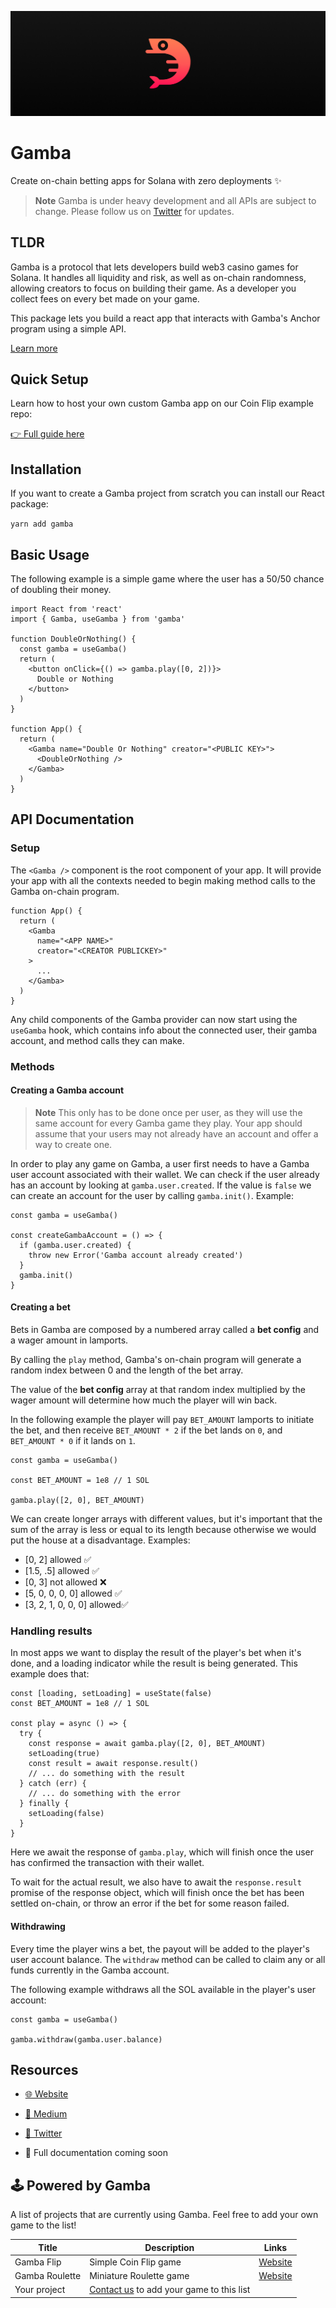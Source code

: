 ![Gamba](gamba.png)

# Gamba
Create on-chain betting apps for Solana with zero deployments ✨

> **Note**
> Gamba is under heavy development and all APIs are subject to change. Please follow us on [Twitter](https://twitter.com/GambaLabs) for updates.

## TLDR

Gamba is a protocol that lets developers build web3 casino games for Solana. It handles all liquidity and risk, as well as on-chain randomness, allowing creators to focus on building their game. As a developer you collect fees on every bet made on your game.

This package lets you build a react app that interacts with Gamba's Anchor program using a simple API.

[Learn more](https://medium.com/@gambaLabs/what-is-gamba-721f6064e050)

## Quick Setup

Learn how to host your own custom Gamba app on our Coin Flip example repo:

[👉 Full guide here](https://github.com/gamba-labs/flip)

## Installation

If you want to create a Gamba project from scratch you can install our React package:

`yarn add gamba`

## Basic Usage

The following example is a simple game where the user has a 50/50 chance of doubling their money.

```tsx
import React from 'react'
import { Gamba, useGamba } from 'gamba'

function DoubleOrNothing() {
  const gamba = useGamba()
  return (
    <button onClick={() => gamba.play([0, 2])}>
      Double or Nothing
    </button>
  )
}

function App() {
  return (
    <Gamba name="Double Or Nothing" creator="<PUBLIC KEY>">
      <DoubleOrNothing />
    </Gamba>
  )
}
```

## API Documentation

### Setup

The `<Gamba />` component is the root component of your app. It will provide your app with all the contexts needed to begin making method calls to the Gamba on-chain program.

```tsx
function App() {
  return (
    <Gamba
      name="<APP NAME>"
      creator="<CREATOR PUBLICKEY>"
    >
      ...
    </Gamba>
  )
}
```

Any child components of the Gamba provider can now start using the `useGamba` hook, which contains info about the connected user, their gamba account, and method calls they can make.

### Methods

#### Creating a Gamba account

> **Note**
> This only has to be done once per user, as they will use the same account for every Gamba game they play.
> Your app should assume that your users may not already have an account and offer a way to create one.

In order to play any game on Gamba, a user first needs to have a Gamba user account associated with their wallet. We can check if the user already has an account by looking at `gamba.user.created`. If the value is `false` we can create an account for the user by calling `gamba.init()`. Example:

```tsx
const gamba = useGamba()

const createGambaAccount = () => {
  if (gamba.user.created) {
    throw new Error('Gamba account already created')
  }
  gamba.init()
}
```


#### Creating a bet

Bets in Gamba are composed by a numbered array called a **bet config** and a wager amount in lamports.

By calling the `play` method, Gamba's on-chain program will generate a random index between 0 and the length of the bet array.

The value of the **bet config** array at that random index multiplied by the wager amount will determine how much the player will win back.

In the following example the player will pay `BET_AMOUNT` lamports to initiate the bet, and then receive `BET_AMOUNT * 2` if the bet lands on `0`, and `BET_AMOUNT * 0` if it lands on `1`.

```tsx
const gamba = useGamba()

const BET_AMOUNT = 1e8 // 1 SOL

gamba.play([2, 0], BET_AMOUNT)
```

We can create longer arrays with different values, but it's important that the sum of the array is less or equal to its length because otherwise we would put the house at a disadvantage. Examples:

* [0, 2] allowed ✅
* [1.5, .5] allowed ✅
* [0, 3] not allowed ❌
* [5, 0, 0, 0, 0] allowed ✅
* [3, 2, 1, 0, 0, 0] allowed✅

### Handling results

In most apps we want to display the result of the player's bet when it's done, and a loading indicator while the result is being generated. This example does that:

```tsx
const [loading, setLoading] = useState(false)
const BET_AMOUNT = 1e8 // 1 SOL

const play = async () => {
  try {
    const response = await gamba.play([2, 0], BET_AMOUNT)
    setLoading(true)
    const result = await response.result()
    // ... do something with the result
  } catch (err) {
    // ... do something with the error
  } finally {
    setLoading(false)
  }
}
```

Here we await the response of `gamba.play`, which will finish once the user has confirmed the transaction with their wallet.

To wait for the actual result, we also have to await the `response.result` promise of the response object, which will finish once the bet has been settled on-chain, or throw an error if the bet for some reason failed.


#### Withdrawing

Every time the player wins a bet, the payout will be added to the player's user account balance. The `withdraw` method can be called to claim any or all funds currently in the Gamba account.

The following example withdraws all the SOL available in the player's user account:

```tsx
const gamba = useGamba()

gamba.withdraw(gamba.user.balance)
```

## Resources

* [🌐 Website](https://gamba.so)

* [🌿 Medium](https://medium.com/@gambaLabs/what-is-gamba-721f6064e050)

* [🐥 Twitter](https://twitter.com/GambaLabs)

* 📝 Full documentation coming soon

## 🕹️ Powered by Gamba

A list of projects that are currently using Gamba. Feel free to add your own game to the list!

| Title | Description | Links |
| --- | --- | --- |
| Gamba Flip | Simple Coin Flip game | [Website](https://flip.gamba.so) |
| Gamba Roulette | Miniature Roulette game | [Website](https://roulette.gamba.so) |
| Your project | [Contact us](https://twitter.com/GambaLabs) to add your game to this list | |
